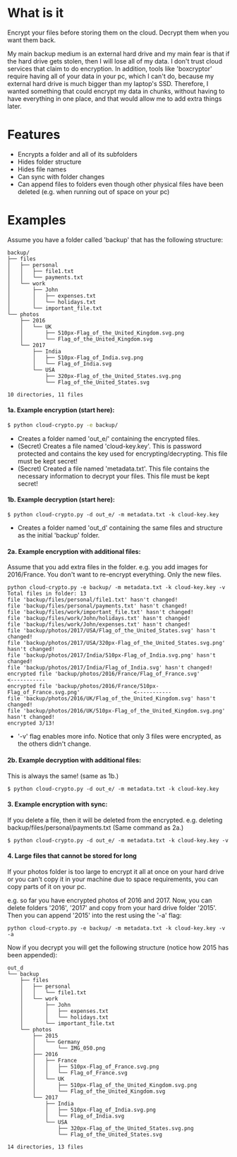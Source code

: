 # What is it
Encrypt your files before storing them on the cloud. Decrypt them when you want them back.

My main backup medium is an external hard drive and my main fear is that if the hard drive gets stolen, then I will lose all of my data.
I don't trust cloud services that claim to do encryption. In addition, tools like 'boxcryptor' require having all of your data in your pc, which I can't do, because my external hard drive is much bigger than my laptop's SSD.
Therefore, I wanted something that could encrypt my data in chunks, without having to have everything in one place, and that would allow me to add extra things later.

# Features
- Encrypts a folder and all of its subfolders
- Hides folder structure
- Hides file names
- Can sync with folder changes
- Can append files to folders even though other physical files have been deleted (e.g. when running out of space on your pc)

# Examples
Assume you have a folder called 'backup' that has the following structure:

```
backup/
├── files
│   ├── personal
│   │   ├── file1.txt
│   │   └── payments.txt
│   └── work
│       ├── John
│       │   ├── expenses.txt
│       │   └── holidays.txt
│       └── important_file.txt
└── photos
    ├── 2016
    │   └── UK
    │       ├── 510px-Flag_of_the_United_Kingdom.svg.png
    │       └── Flag_of_the_United_Kingdom.svg
    └── 2017
        ├── India
        │   ├── 510px-Flag_of_India.svg.png
        │   └── Flag_of_India.svg
        └── USA
            ├── 320px-Flag_of_the_United_States.svg.png
            └── Flag_of_the_United_States.svg
            
10 directories, 11 files
```

#### 1a. Example encryption (start here):
```sh
$ python cloud-crypto.py -e backup/
```
- Creates a folder named 'out_e/' containing the encrypted files. 
- (Secret) Creates a file named 'cloud-key.key'. This is password protected and contains the key used for encrypting/decrypting. This file must be kept secret!
- (Secret) Created a file named 'metadata.txt'. This file contains the necessary information to decrypt your files. This file must be kept secret!

#### 1b. Example decryption (start here):
```
$ python cloud-crypto.py -d out_e/ -m metadata.txt -k cloud-key.key
```
- Creates a folder named 'out_d' containing the same files and structure as the initial 'backup' folder.


#### 2a. Example encryption with additional files:

Assume that you add extra files in the folder. e.g. you add images for 2016/France. You don't want to re-encrypt everything. Only the new files.
```
python cloud-crypto.py -e backup/ -m metadata.txt -k cloud-key.key -v
Total files in folder: 13
file 'backup/files/personal/file1.txt' hasn't changed!
file 'backup/files/personal/payments.txt' hasn't changed!
file 'backup/files/work/important_file.txt' hasn't changed!
file 'backup/files/work/John/holidays.txt' hasn't changed!
file 'backup/files/work/John/expenses.txt' hasn't changed!
file 'backup/photos/2017/USA/Flag_of_the_United_States.svg' hasn't changed!
file 'backup/photos/2017/USA/320px-Flag_of_the_United_States.svg.png' hasn't changed!
file 'backup/photos/2017/India/510px-Flag_of_India.svg.png' hasn't changed!
file 'backup/photos/2017/India/Flag_of_India.svg' hasn't changed!
encrypted file 'backup/photos/2016/France/Flag_of_France.svg'                           <-----------
encrypted file 'backup/photos/2016/France/510px-Flag_of_France.svg.png'                 <-----------
file 'backup/photos/2016/UK/Flag_of_the_United_Kingdom.svg' hasn't changed!
file 'backup/photos/2016/UK/510px-Flag_of_the_United_Kingdom.svg.png' hasn't changed!
encrypted 3/13!
```
- '-v' flag enables more info. Notice that only 3 files were encrypted, as the others didn't change.


#### 2b. Example decryption with additional files:
This is always the same! (same as 1b.)
```
$ python cloud-crypto.py -d out_e/ -m metadata.txt -k cloud-key.key
```

#### 3. Example encryption with sync:
If you delete a file, then it will be deleted from the encrypted. e.g. deleting backup/files/personal/payments.txt
(Same command as 2a.)
```
$ python cloud-crypto.py -d out_e/ -m metadata.txt -k cloud-key.key -v
```

#### 4. Large files that cannot be stored for long
If your photos folder is too large to encrypt it all at once on your hard drive or you can't copy it in your machine due to space requirements, you can copy parts of it on your pc.

e.g. so far you have encrypted photos of 2016 and 2017. Now, you can delete folders '2016', '2017' and copy from your hard drive folder '2015'. Then you can append '2015' into the rest using the '-a' flag:
```
python cloud-crypto.py -e backup/ -m metadata.txt -k cloud-key.key -v -a
```

Now if you decrypt you will get the following structure (notice how 2015 has been appended):
```
out_d
└── backup
    ├── files
    │   ├── personal
    │   │   └── file1.txt
    │   └── work
    │       ├── John
    │       │   ├── expenses.txt
    │       │   └── holidays.txt
    │       └── important_file.txt
    └── photos
        ├── 2015
        │   └── Germany
        │       └── IMG_050.png
        ├── 2016
        │   ├── France
        │   │   ├── 510px-Flag_of_France.svg.png
        │   │   └── Flag_of_France.svg
        │   └── UK
        │       ├── 510px-Flag_of_the_United_Kingdom.svg.png
        │       └── Flag_of_the_United_Kingdom.svg
        └── 2017
            ├── India
            │   ├── 510px-Flag_of_India.svg.png
            │   └── Flag_of_India.svg
            └── USA
                ├── 320px-Flag_of_the_United_States.svg.png
                └── Flag_of_the_United_States.svg

14 directories, 13 files
```
